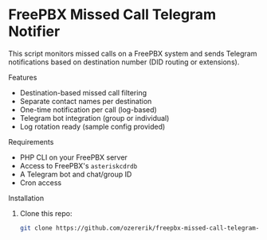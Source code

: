# FreePBX Missed Call Telegram Notifier

This script monitors missed calls on a FreePBX system and sends Telegram notifications based on destination number (DID routing or extensions).

Features

- Destination-based missed call filtering
- Separate contact names per destination
- One-time notification per call (log-based)
- Telegram bot integration (group or individual)
- Log rotation ready (sample config provided)

Requirements

- PHP CLI on your FreePBX server
- Access to FreePBX's `asteriskcdrdb`
- A Telegram bot and chat/group ID
- Cron access

Installation

1. Clone this repo:
   ```bash
   git clone https://github.com/ozererik/freepbx-missed-call-telegram-notifier.git
